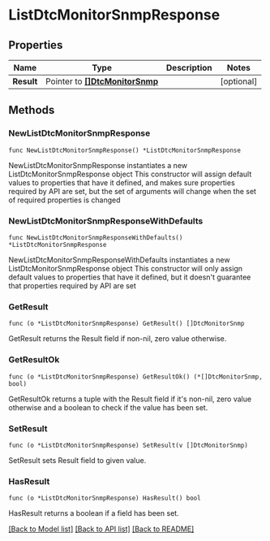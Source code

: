 # ListDtcMonitorSnmpResponse

## Properties

Name | Type | Description | Notes
------------ | ------------- | ------------- | -------------
**Result** | Pointer to [**[]DtcMonitorSnmp**](DtcMonitorSnmp.md) |  | [optional] 

## Methods

### NewListDtcMonitorSnmpResponse

`func NewListDtcMonitorSnmpResponse() *ListDtcMonitorSnmpResponse`

NewListDtcMonitorSnmpResponse instantiates a new ListDtcMonitorSnmpResponse object
This constructor will assign default values to properties that have it defined,
and makes sure properties required by API are set, but the set of arguments
will change when the set of required properties is changed

### NewListDtcMonitorSnmpResponseWithDefaults

`func NewListDtcMonitorSnmpResponseWithDefaults() *ListDtcMonitorSnmpResponse`

NewListDtcMonitorSnmpResponseWithDefaults instantiates a new ListDtcMonitorSnmpResponse object
This constructor will only assign default values to properties that have it defined,
but it doesn't guarantee that properties required by API are set

### GetResult

`func (o *ListDtcMonitorSnmpResponse) GetResult() []DtcMonitorSnmp`

GetResult returns the Result field if non-nil, zero value otherwise.

### GetResultOk

`func (o *ListDtcMonitorSnmpResponse) GetResultOk() (*[]DtcMonitorSnmp, bool)`

GetResultOk returns a tuple with the Result field if it's non-nil, zero value otherwise
and a boolean to check if the value has been set.

### SetResult

`func (o *ListDtcMonitorSnmpResponse) SetResult(v []DtcMonitorSnmp)`

SetResult sets Result field to given value.

### HasResult

`func (o *ListDtcMonitorSnmpResponse) HasResult() bool`

HasResult returns a boolean if a field has been set.


[[Back to Model list]](../README.md#documentation-for-models) [[Back to API list]](../README.md#documentation-for-api-endpoints) [[Back to README]](../README.md)


